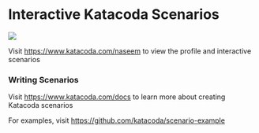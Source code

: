 # Interactive Katacoda Scenarios

[![](http://shields.katacoda.com/katacoda/naseem/count.svg)](https://www.katacoda.com/naseem "Get your profile on Katacoda.com")

Visit https://www.katacoda.com/naseem to view the profile and interactive scenarios

### Writing Scenarios
Visit https://www.katacoda.com/docs to learn more about creating Katacoda scenarios

For examples, visit https://github.com/katacoda/scenario-example
